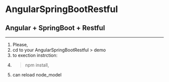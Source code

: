 # AngularSpringBootRestful
## Angular + SpringBoot + Restful
-----------------------------------------
1. Please,
2. cd to your AngularSpringBootRestful > demo
3. to exection instrction:
4. > npm install,
5. can reload node_model 
